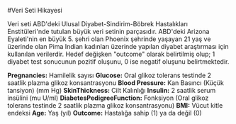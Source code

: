 #Veri Seti Hikayesi 


Veri seti ABD'deki Ulusal Diyabet-Sindirim-Böbrek Hastalıkları Enstitüleri'nde tutulan büyük veri setinin parçasıdır. ABD'deki
Arizona Eyaleti'nin en büyük 5. şehri olan Phoenix şehrinde yaşayan 21 yaş ve üzerinde olan Pima Indian kadınları üzerinde
yapılan diyabet araştırması için kullanılan verilerdir.
Hedef değişken "outcome" olarak belirtilmiş olup; 1 diyabet test sonucunun pozitif oluşunu, 0 ise negatif oluşunu belirtmektedir.



**Pregnancies:** Hamilelik sayısı
**Glucose:** Oral glikoz tolerans testinde 2 saatlik plazma glikoz konsantrasyonu
**Blood Pressure:** Kan Basıncı (Küçük tansiyon) (mm Hg)
**SkinThickness:** Cilt Kalınlığı
**Insulin:** 2 saatlik serum insülini (mu U/ml)
**DiabetesPedigreeFunction:** Fonksiyon (Oral glikoz tolerans testinde 2 saatlik plazma glikoz konsantrasyonu)
**BMI:** Vücut kitle endeksi
**Age:** Yaş (yıl)
**Outcome:** Hastalığa sahip (1) ya da değil (0)







